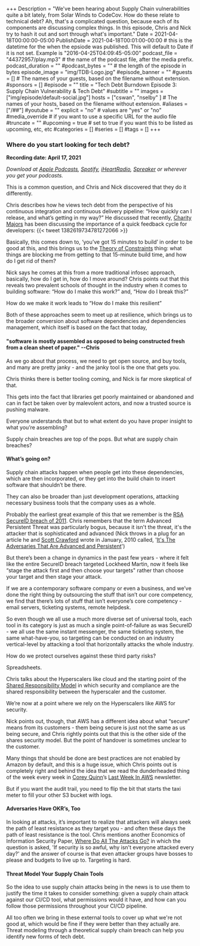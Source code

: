 +++
Description = "We've been hearing about Supply Chain vulnerabilities quite a bit lately, from Solar Winds to CodeCov. How do these relate to technical debt? Ah, that's a complicated question, because each of its components are discussing complex things. In this episode, Chris and Nick try to hash it out and sort through what's important."
Date = 2021-04-18T00:00:00-05:00
PublishDate = 2021-04-18T00:01:00-00:00 # this is the datetime for the when the epsiode was published. This will default to Date if it is not set. Example is "2016-04-25T04:09:45-05:00"
podcast_file = "44372957/play.mp3" # the name of the podcast file, after the media prefix.
podcast_duration = ""
#podcast_bytes = "" # the length of the episode in bytes
episode_image = "img/TDB-Logo.jpg"
#episode_banner = ""
#guests = [] # The names of your guests, based on the filename without extension.
#sponsors = []
#episode = ""
title = "Tech Debt Burndown Episode 3: Supply Chain Vulnerability & Tech Debt"
#subtitle = ""
images = ["img/episode/default-social.jpg"]
hosts = ["cswan", "nselby"  ] # The names of your hosts, based on the filename without extension.
#aliases = ["/##"]
#youtube = ""
explicit = "no" # values are "yes" or "no"
#media_override # if you want to use a specific URL for the audio file
#truncate = ""
#upcoming = true # set to true if you want this to be listed as upcoming, etc, etc
#categories = []
#series = []
#tags = []
+++

### Where do you start looking for tech debt? ###

**Recording date: April 17, 2021**

*Download at [Apple Podcasts](https://podcastsconnect.apple.com/my-podcasts/the-tech-debt-burndown-podcast/1562710899), [Spotify](https://open.spotify.com/show/0t15PUgvQYNWQ6LYXJ8zkz), [iHeartRadio](https://iheart.com/podcast/81137852), [Spreaker](https://www.spreaker.com/show/the-tech-debt-burndown-podcast) or wherever you get your podcasts.*

This is a common question, and Chris and Nick discovered that they do it differently. 

Chris describes how he views tech debt from the perspective of his continuous integration and continuous delivery pipeline: “How quickly can I release, and what’s getting in my way?” He discussed that recently, [Charity Majors](https://twitter.com/mipsytipsy) has been discussing the importance of a quick feedback cycle for developers:
{{< tweet 1382619734781272066 >}}

Basically, this comes down to, ‘you’ve got 15 minutes to build’ in order to be good at this, and this brings us to the [Theory of Constraints](https://en.wikipedia.org/wiki/Theory_of_constraints "The theory of constraints (TOC) is a management paradigm that views any manageable system as being limited in achieving more of its goals by a very small number of constraints. - Wikipedia") thing: what things are blocking me from getting to that 15-minute build time, and how do I get rid of them? 

Nick says he comes at this from a more traditional infosec approach, basically, how do I get in, how do I move around? Chris points out that this reveals two prevalent schools of thought in the industry when it comes to building software: “How do I make this work?” and, “How do I break this?”

How do we make it work leads to “How do I make this resilient”

Both of these approaches seem to meet up at resilience, which brings us to the broader conversion about software dependencies and dependencies management, which itself is based on the fact that today,

#### "software is mostly assembled as opposed to being constructed fresh from a clean sheet of paper." --Chris ####


As we go about that process, we need to get open source, and buy tools, and many are pretty janky - and the janky tool is the one that gets you. 

Chris thinks there is better tooling coming, and Nick is far more skeptical of that. 

This gets into the fact that libraries get poorly maintained or abandoned and can in fact be taken over by malevolent actors, and now a trusted source is pushing malware.  

Everyone understands that but to what extent do you have proper insight to what you’re assembling? 

Supply chain breaches are top of the pops. But what are supply chain breaches? 

#### What’s going on? ####

Supply chain attacks happen when people get into these dependencies, which are then incorporated, or they get into the build chain to insert software that shouldn’t be there. 

They can also be broader than just development operations, attacking necessary business tools that the company uses as a whole. 

Probably the earliest great example of this that we remember is the [RSA SecureID breach of 2011](https://www.wired.com/2011/08/how-rsa-got-hacked/). Chris remembers that the term Advanced Persistent Threat was particularly bogus, because it isn't the threat, it's the attacker that is sophisticated and advanced (Nick throws in a plug for an article he and [Scott Crawford](https://451research.com/analyst-team/analyst/Scott+Crawford) wrote in January, 2010 called, '[It's The Adversaries That Are Advanced and Persistent](https://threatpost.com/its-iadversariesi-who-are-advanced-and-persistent-012610/73426/)')

But there’s been a change in dynamics in the past few years - where it felt like the entire SecureID breach targeted Lockheed Martin, now it feels like “stage the attack first and then choose your targets" rather than choose your target and then stage your attack.

If we are a contemporary software company or even a business, and we’ve done the right thing by outsourcing the stuff that isn’t our core competency, we find that there’s lots of stuff that isn’t everyone’s core competency - email servers, ticketing systems, remote helpdesk. 

So even though we all use a much more diverse set of universal tools, each tool in its category is just as much a single point-of-failure as was SecureID - we all use the same instant messenger, the same ticketing system, the same what-have-you, so targeting can be conducted on an industry vertical-level by attacking a tool that horizontally attacks the whole industry. 

How do we protect ourselves against these third party risks?

Spreadsheets. 

Chris talks about the Hyperscalers like cloud and the starting point of the [Shared Responsibility Model](https://aws.amazon.com/compliance/shared-responsibility-model/) in which security and compliance are the shared responsibility between the hyperscaler and the customer.

We’re now at a point where we rely on the Hyperscalers like AWS for security. 

Nick points out, though, that AWS has a different idea about what “secure” means from its customers - them being secure is just not the same as us being secure, and Chris rightly points out that this is the other side of the shares security model. But the point of handover is sometimes unclear to the customer. 

Many things that should be done are best practices are not enabled by Amazon by default, and this is a huge issue, which Chris points out is completely right and behind the idea that we read the dunderheaded thing of the week every week in [Corey Quinn](https://twitter.com/QuinnyPig)’s [Last Week In AWS](https://www.lastweekinaws.com/) newsletter.

But if you want the audit trail, you need to flip the bit that starts the taxi meter to fill your other S3 bucket with logs. 

#### Adversaries Have OKR’s, Too ####

In looking at attacks, it’s important to realize that attackers will always seek the path of least resistance as they target you - and often these days the path of least resistance is the tool. Chris mentions another Economics of Information Security Paper, [Where Do All The Attacks Go?](https://www.microsoft.com/en-us/research/wp-content/uploads/2016/02/WhereDoAllTheAttacksGo.pdf  "Where Do All The Attacks Go, by Dinei Florencio and Cormac Herley, Microsoft Research: If security is so awful, why isn't everyone attacked every day? Economics.") in which the question is asked, 'If security is so awful, why isn't everyone attacked every day?' and the answer of course is that even attacker groups have bosses to please and budgets to live up to. Targeting is hard. 

#### Threat Model Your Supply Chain Tools ####

So the idea to use supply chain attacks being in the news is to use them to justify the time it takes to consider something: given a supply chain attack against our CI/CD tool, what permissions would it have, and how can you follow those permissions throughout your CI/CD pipeline.

All too often we bring in these external tools to cover up what we're not good at, which would be fine if they were better than they actually are. Threat modeling through a theoretical supply chain breach can help you identify new forms of tech debt. 




